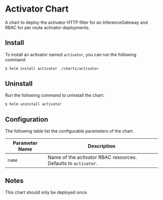 # Activator Chart

A chart to deploy the activator HTTP filter for an InferenceGateway and RBAC for per route activator deployments.

## Install

To install an activator named `activator`, you can run the following command:

```txt
$ helm install activator ./charts/activator
```

## Uninstall

Run the following command to uninstall the chart:

```txt
$ helm uninstall activator
```

## Configuration

The following table list the configurable parameters of the chart.

| **Parameter Name**                          | **Description**                                                                                    |
|---------------------------------------------|----------------------------------------------------------------------------------------------------|
| `name`                   | Name of the activator RBAC resources. Defaults to `activator`.  |

## Notes

This chart should only be deployed once.
